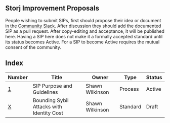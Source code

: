 ## Storj Improvement Proposals
People wishing to submit SIPs, first should propose their idea or document in the [Community Slack](https://storj.io/community.html). After discussion they should add the documented SIP as a pull request. After copy-editing and acceptance, it will be published here. Having a SIP here does not make it a formally accepted standard until its status becomes Active. For a SIP to become Active requires the mutual consent of the community.

## Index
| Number                     | Title                                     | Owner           | Type     | Status |
|----------------------------|-------------------------------------------|-----------------|----------|--------|
| [1](sip-0001.md)           | SIP Purpose and Guidelines                | Shawn Wilkinson | Process  | Active |
| [X](SIP-super3-sybil.md)   | Bounding Sybil Attacks with Identity Cost | Shawn Wilkinson | Standard | Draft  |
